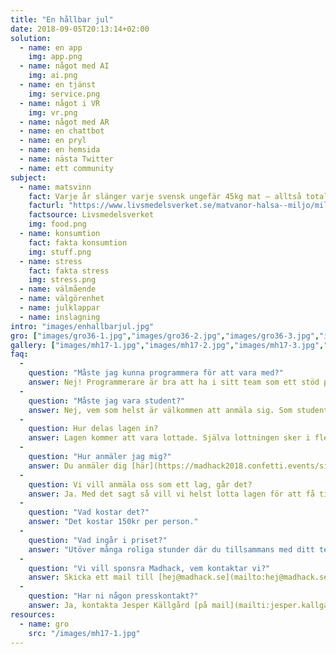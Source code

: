 ```yaml
---
title: "En hållbar jul"
date: 2018-09-05T20:13:14+02:00
solution:
  - name: en app
    img: app.png
  - name: något med AI
    img: ai.png
  - name: en tjänst
    img: service.png
  - name: något i VR
    img: vr.png
  - name: något med AR
  - name: en chattbot
  - name: en pryl
  - name: en hemsida
  - name: nästa Twitter
  - name: ett community
subject:
  - name: matsvinn
    fact: Varje år slänger varje svensk ungefär 45kg mat – alltså totalt 450 000 ton mat. Svinnet är som störst under julen. Ett minskat matsvinn skulle inte enbart vara bra för miljön utan skulle kunna spara ett hushåll tusentals kronor om året.
    facturl: "https://www.livsmedelsverket.se/matvanor-halsa--miljo/miljo/ta-hand-om-maten-minska-svinnet/tips-minska-matsvinnet"
    factsource: Livsmedelsverket
    img: food.png
  - name: konsumtion
    fact: fakta konsumtion
    img: stuff.png
  - name: stress
    fact: fakta stress
    img: stress.png
  - name: välmående
  - name: välgörenhet
  - name: julklappar
  - name: inslagning
intro: "images/enhallbarjul.jpg"
gro: ["images/gro36-1.jpg","images/gro36-2.jpg","images/gro36-3.jpg","images/gro36-4.jpg"]
gallery: ["images/mh17-1.jpg","images/mh17-2.jpg","images/mh17-3.jpg","images/mh17-4.jpg","images/mh17-5.jpg","images/mh16-1.jpg"]
faq:
  -
    question: "Måste jag kunna programmera för att vara med?"
    answer: Nej! Programmerare är bra att ha i sitt team som ett stöd på att lösningen går att genomföra. Det främst betygskritiriet från juryn är dock hur bra idén är - inte hur ni som grupp tänkt/kan förverkliga den.
  -
    question: "Måste jag vara student?"
    answer: Nej, vem som helst är välkommen att anmäla sig. Som student spelar det heller ingen roll vad du studerar eller på vilken skola du går.
  -
    question: Hur delas lagen in?
    answer: Lagen kommer att vara lottade. Själva lottningen sker i flera steg. Dels vill vi se till så lagen innehåller alla roller (grafiker, programmerare osv.) men även ge en bra blandning av studenter, reklamare osv.
  -
    question: "Hur anmäler jag mig?"
    answer: Du anmäler dig [här](https://madhack2018.confetti.events/signup). Anmälan sköts via tjänsten Confetti och du betalar direkt i samband med din anmälan.
  -
    question: Vi vill anmäla oss som ett lag, går det?
    answer: Ja. Med det sagt så vill vi helst lotta lagen för att få till en bra mix för alla deltagare. Anmäl er [var för sig](https://madhack2018.confetti.events/signup) och [skicka sedan ett mail till oss](mailto:hej@madhack.se) med alla lagmedlemmarnas namn och eventuellt lagnamn.
  -
    question: "Vad kostar det?"
    answer: "Det kostar 150kr per person."
  -
    question: "Vad ingår i priset?"
    answer: "Utöver många roliga stunder där du tillsammans med ditt team får använda hela er innovationskraft ingår mat och dryck. På fredagen bjuder vi på pizza och öl och på lördagen enklare frukost, lunch och middag. Det kommer även att finnas tillgång till dryck och snacks under hela eventet."
  -
    question: "Vi vill sponsra Madhack, vem kontaktar vi?"
    answer: Skicka ett mail till [hej@madhack.se](mailto:hej@madhack.se). Fler kontaktuppgifter [hittar du här](/contact).
  -
    question: "Har ni någon presskontakt?"
    answer: Ja, kontakta Jesper Källgård [på mail](mailti:jesper.kallgard@sogeti.se) eller telefon 070 - 511 66 18.
resources:
  - name: gro
    src: "/images/mh17-1.jpg"
---
```

